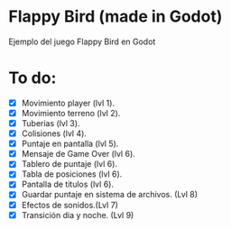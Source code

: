 # Flappy Bird (made in Godot)

Ejemplo del juego Flappy Bird en Godot

# To do:

- [x] Movimiento player (lvl 1).
- [x] Movimiento terreno (lvl 2).
- [x] Tuberias (lvl 3).
- [x] Colisiones (lvl 4).
- [x] Puntaje en pantalla (lvl 5).
- [x] Mensaje de Game Over (lvl 6).
- [x] Tablero de puntaje (lvl 6). 
- [x] Tabla de posiciones (lvl 6).
- [x] Pantalla de titulos (lvl 6).
- [x] Guardar puntaje en sistema de archivos. (Lvl 8)
- [x] Efectos de sonidos.(Lvl 7)
- [x] Transición dia y noche. (Lvl 9)
